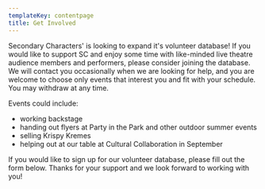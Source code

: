 ```yaml
---
templateKey: contentpage
title: Get Involved
---
```


Secondary Characters' is looking to expand it's volunteer database! If you would like to support SC and enjoy some time with like-minded live theatre audience members and performers, please consider joining the database. We will contact you occasionally when we are looking for help, and you are welcome to choose only events that interest you and fit with your schedule. You may withdraw at any time.

Events could include:

- working backstage
- handing out flyers at Party in the Park and other outdoor summer events
- selling Krispy Kremes
- helping out at our table at Cultural Collaboration in September

If you would like to sign up for our volunteer database, please fill out the form below. Thanks for your support and we look forward to working with you!
